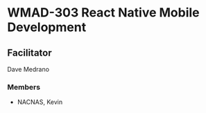# WMAD-303 React Native Mobile Development

## Facilitator
Dave Medrano

### Members

- NACNAS, Kevin

